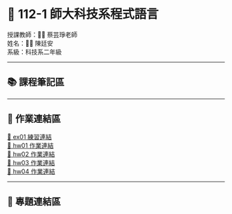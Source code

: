 # 🚀 112-1 師大科技系程式語言
授課教師：👩‍🏫 蔡芸琤老師<br>
姓名：👨‍💻 陳廷安<br>
系級：科技系二年級<br>

---

## 📚 課程筆記區

---

## 📝 作業連結區
[📄 ex01 練習連結](https://youtu.be/haaF5msFv-U)<br>
[📄 hw01 作業連結]()<br>
[📄 hw02 作業連結]()<br>
[📄 hw03 作業連結]()<br>
[📄 hw04 作業連結]()<br>

---

## 🔗 專題連結區
